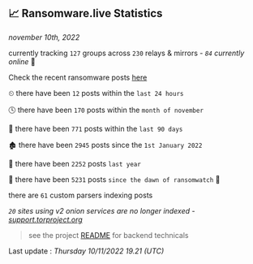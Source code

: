 
## 📈 Ransomware.live Statistics
_november 10th, 2022_

currently tracking `127` groups across `230` relays & mirrors - _`84` currently online_ 📡

Check the recent ransomware posts [here](https://www.ransomware.live/#/recentposts)


⏲ there have been `12` posts within the `last 24 hours`

🕓 there have been `170` posts within the `month of november`

📅 there have been `771` posts within the `last 90 days`

🏚 there have been `2945` posts since the `1st January 2022`

🚀 there have been `2252` posts `last year`

🦕 there have been `5231` posts `since the dawn of ransomwatch` 🐣

there are `61` custom parsers indexing posts

_`20` sites using v2 onion services are no longer indexed - [support.torproject.org](https://support.torproject.org/onionservices/v2-deprecation/)_

> see the project [README](https://github.com/jmousqueton/ransomwatch#readme) for backend technicals



Last update : _Thursday 10/11/2022 19.21 (UTC)_


